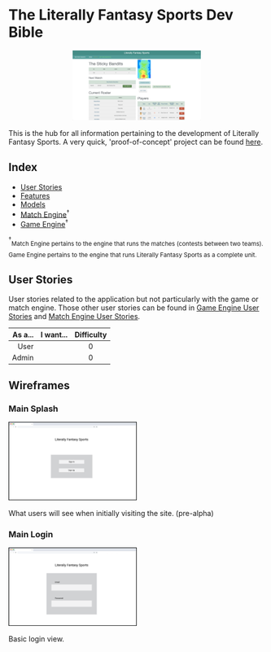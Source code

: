 # The Literally Fantasy Sports Dev Bible

<p align="center">
<img src="https://github.com/mharr171/The-Literally-Fantasy-Sports-Dev-Bible/raw/master/resources/lfs.png" width="50%" alt="Screencap from Literally Fantasy Sports 'proof-of-concept'">
</p>


This is the hub for all information pertaining to the development of Literally Fantasy Sports. A very quick, 'proof-of-concept' project can be found [here](https://literallyfantasysports.herokuapp.com).

## Index

+ [User Stories](#user-stories)
+ [Features](https://github.com/mharr171/The-Literally-Fantasy-Sports-Dev-Bible/blob/master/pages/features.md)
+ [Models](https://github.com/mharr171/The-Literally-Fantasy-Sports-Dev-Bible/blob/master/pages/models.md)
+ [Match Engine](https://github.com/mharr171/The-Literally-Fantasy-Sports-Dev-Bible/blob/master/pages/match_engine.md)<sup>&dagger;</sup>
+ [Game
Engine](https://github.com/mharr171/The-Literally-Fantasy-Sports-Dev-Bible/blob/master/pages/game_engine.md)<sup>&dagger;</sup>

<sup>&dagger;</sup><sub>Match Engine pertains to the engine that runs the matches (contests between two teams). Game Engine pertains to the engine that runs Literally Fantasy Sports as a complete unit.</sub>

## User Stories

User stories related to the application but not particularly with the game or match engine. Those other user stories can be found in [Game Engine User Stories](https://github.com/mharr171/The-Literally-Fantasy-Sports-Dev-Bible/blob/master/pages/game_engine.md#user-stories) and [Match Engine User Stories](https://github.com/mharr171/The-Literally-Fantasy-Sports-Dev-Bible/blob/master/pages/match_engine.md#user-stories).

| As a... | I want... | Difficulty |
| ---:| --- |:---:|
| User |  | 0 |
| Admin |  | 0 |

## Wireframes

### Main Splash

<img src="./resources/wireframes/wf_main_splash.png" width="50%" alt="Main Splash Wireframe">

What users will see when initially visiting the site. (pre-alpha) 

### Main Login

<img src="./resources/wireframes/wf_main_login.png" width="50%" alt="Main Splash Wireframe">

Basic login view.


